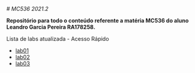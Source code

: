 *# MC536 2021.2*

**Repositório para todo o conteúdo referente a matéria MC536 do aluno Leandro Garcia Pereira RA178258.**
  
  Lista de labs atualizada - Acesso Rápido
  - [lab01](https://github.com/LeandroGarciaP/MC536/blob/main/lab01/notebook/lab01_api.ipynb)
  - [lab02](https://github.com/LeandroGarciaP/MC536/blob/main/lab02/notebook/lab2-logic-model-dbpedia.ipynb)
  - [lab03](https://github.com/LeandroGarciaP/MC536/blob/main/lab03/notebook/lab03-nhanes.ipynb)
